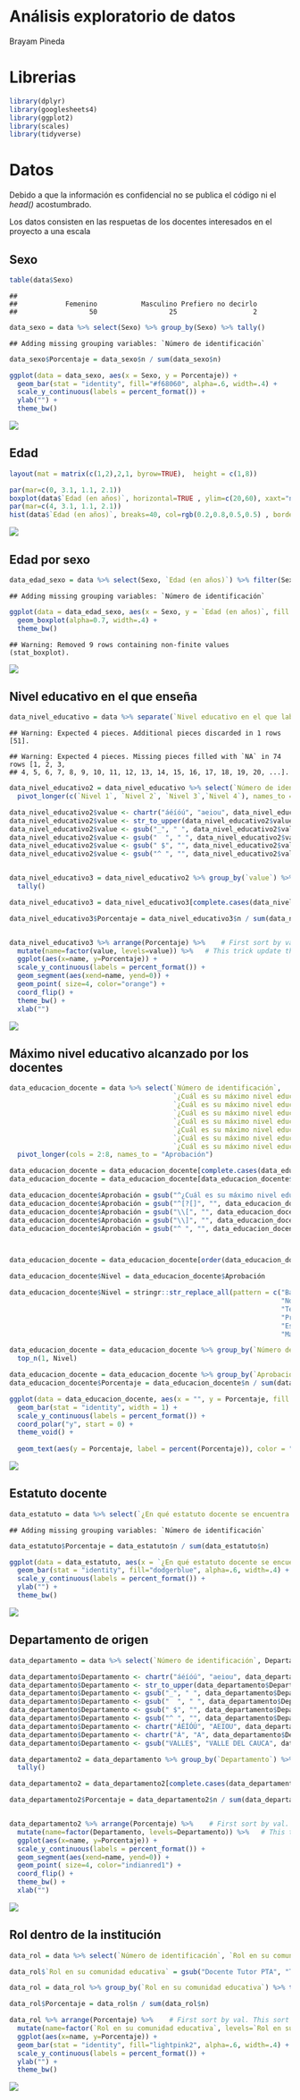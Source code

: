 Análisis exploratorio de datos
================
Brayam Pineda

# Librerias

``` r
library(dplyr)
library(googlesheets4)
library(ggplot2)
library(scales)
library(tidyverse)
```

# Datos

Debido a que la información es confidencial no se publica el código ni
el *head()* acostumbrado.

Los datos consisten en las respuetas de los docentes interesados en el
proyecto a una escala

## Sexo

``` r
table(data$Sexo)
```

    ## 
    ##            Femenino           Masculino Prefiero no decirlo 
    ##                  50                  25                   2

``` r
data_sexo = data %>% select(Sexo) %>% group_by(Sexo) %>% tally()
```

    ## Adding missing grouping variables: `Número de identificación`

``` r
data_sexo$Porcentaje = data_sexo$n / sum(data_sexo$n) 

ggplot(data = data_sexo, aes(x = Sexo, y = Porcentaje)) + 
  geom_bar(stat = "identity", fill="#f68060", alpha=.6, width=.4) +
  scale_y_continuous(labels = percent_format()) +
  ylab("") +
  theme_bw()
```

![](eda_files/figure-gfm/unnamed-chunk-3-1.png)<!-- -->

## Edad

``` r
layout(mat = matrix(c(1,2),2,1, byrow=TRUE),  height = c(1,8))

par(mar=c(0, 3.1, 1.1, 2.1))
boxplot(data$`Edad (en años)`, horizontal=TRUE , ylim=c(20,60), xaxt="n" , col=rgb(0.8,0.8,0,0.5) , frame=F)
par(mar=c(4, 3.1, 1.1, 2.1))
hist(data$`Edad (en años)`, breaks=40, col=rgb(0.2,0.8,0.5,0.5) , border=F , main="" , xlab="Edad", xlim=c(20,60))
```

![](eda_files/figure-gfm/unnamed-chunk-4-1.png)<!-- -->

## Edad por sexo

``` r
data_edad_sexo = data %>% select(Sexo, `Edad (en años)`) %>% filter(Sexo != "Prefiero no decirlo")
```

    ## Adding missing grouping variables: `Número de identificación`

``` r
ggplot(data = data_edad_sexo, aes(x = Sexo, y = `Edad (en años)`, fill = Sexo)) +
  geom_boxplot(alpha=0.7, width=.4) + 
  theme_bw()
```

    ## Warning: Removed 9 rows containing non-finite values (stat_boxplot).

![](eda_files/figure-gfm/unnamed-chunk-5-1.png)<!-- -->

## Nivel educativo en el que enseña

``` r
data_nivel_educativo = data %>% separate(`Nivel educativo en el que labora`, into = paste("Nivel", 1:4),sep = ",")
```

    ## Warning: Expected 4 pieces. Additional pieces discarded in 1 rows [51].

    ## Warning: Expected 4 pieces. Missing pieces filled with `NA` in 74 rows [1, 2, 3,
    ## 4, 5, 6, 7, 8, 9, 10, 11, 12, 13, 14, 15, 16, 17, 18, 19, 20, ...].

``` r
data_nivel_educativo2 = data_nivel_educativo %>% select(`Número de identificación`, `Nivel 1`, `Nivel 2`, `Nivel 3`,`Nivel 4`) %>%
  pivot_longer(c(`Nivel 1`, `Nivel 2`, `Nivel 3`,`Nivel 4`), names_to = "Nivel educativo en el que labora")

data_nivel_educativo2$value <- chartr("áéíóú", "aeiou", data_nivel_educativo2$value)
data_nivel_educativo2$value <- str_to_upper(data_nivel_educativo2$value)
data_nivel_educativo2$value <- gsub("_", " ", data_nivel_educativo2$value)
data_nivel_educativo2$value <- gsub("  ", " ", data_nivel_educativo2$value)
data_nivel_educativo2$value <- gsub(" $", "", data_nivel_educativo2$value)
data_nivel_educativo2$value <- gsub("^ ", "", data_nivel_educativo2$value)


data_nivel_educativo3 = data_nivel_educativo2 %>% group_by(`value`) %>% 
  tally()

data_nivel_educativo3 = data_nivel_educativo3[complete.cases(data_nivel_educativo3[,1]), ]

data_nivel_educativo3$Porcentaje = data_nivel_educativo3$n / sum(data_nivel_educativo3$n)


data_nivel_educativo3 %>% arrange(Porcentaje) %>%    # First sort by val. This sort the dataframe but NOT the factor levels
  mutate(name=factor(value, levels=value)) %>%   # This trick update the factor levels
  ggplot(aes(x=name, y=Porcentaje)) +
  scale_y_continuous(labels = percent_format()) +
  geom_segment(aes(xend=name, yend=0)) +
  geom_point( size=4, color="orange") +
  coord_flip() +
  theme_bw() +
  xlab("")
```

![](eda_files/figure-gfm/unnamed-chunk-6-1.png)<!-- -->

## Máximo nivel educativo alcanzado por los docentes

``` r
data_educacion_docente = data %>% select(`Número de identificación`, 
                                         `¿Cuál es su máximo nivel educativo? [Bachiller]`,
                                         `¿Cuál es su máximo nivel educativo? [Normalista superior]`,
                                         `¿Cuál es su máximo nivel educativo? [Técnico o tecnólogo]`,
                                         `¿Cuál es su máximo nivel educativo? [Profesional universitario]`,
                                         `¿Cuál es su máximo nivel educativo? [Especialización]`,
                                         `¿Cuál es su máximo nivel educativo? [Maestría]`,
                                         `¿Cuál es su máximo nivel educativo? [Doctorado]`) %>%
  pivot_longer(cols = 2:8, names_to = "Aprobación")

data_educacion_docente = data_educacion_docente[complete.cases(data_educacion_docente[, "value"]), ]
data_educacion_docente = data_educacion_docente[data_educacion_docente$value == "Aprobado", ]

data_educacion_docente$Aprobación = gsub("^¿Cuál es su máximo nivel educativo? *", "", data_educacion_docente$Aprobación)
data_educacion_docente$Aprobación = gsub("^[?[]", "", data_educacion_docente$Aprobación)
data_educacion_docente$Aprobación = gsub("\\[", "", data_educacion_docente$Aprobación)
data_educacion_docente$Aprobación = gsub("\\]", "", data_educacion_docente$Aprobación)
data_educacion_docente$Aprobación = gsub("^ ", "", data_educacion_docente$Aprobación)



data_educacion_docente = data_educacion_docente[order(data_educacion_docente$`Número de identificación`, data_educacion_docente$Aprobación), ]

data_educacion_docente$Nivel = data_educacion_docente$Aprobación

data_educacion_docente$Nivel = stringr::str_replace_all(pattern = c("Bachiller" = "1", 
                                                                    "Normalista superior" = "2", 
                                                                    "Técnico o tecnólogo" = "3", 
                                                                    "Profesional universitario" = "4", 
                                                                    "Especialización" = "5", 
                                                                    "Maestría" = "6"), data_educacion_docente$Nivel)

data_educacion_docente = data_educacion_docente %>% group_by(`Número de identificación`) %>%
  top_n(1, Nivel)

data_educacion_docente = data_educacion_docente %>% group_by(`Aprobación`) %>% tally()
data_educacion_docente$Porcentaje = data_educacion_docente$n / sum(data_educacion_docente$n)

ggplot(data = data_educacion_docente, aes(x = "", y = Porcentaje, fill = `Aprobación`)) +
  geom_bar(stat = "identity", width = 1) +
  scale_y_continuous(labels = percent_format()) +
  coord_polar("y", start = 0) +
  theme_void() + 
  
  geom_text(aes(y = Porcentaje, label = percent(Porcentaje)), color = "white", size=6, position=position_stack(vjust=0.5)) 
```

![](eda_files/figure-gfm/unnamed-chunk-7-1.png)<!-- -->

## Estatuto docente

``` r
data_estatuto = data %>% select(`¿En qué estatuto docente se encuentra actualmente?`) %>% group_by(`¿En qué estatuto docente se encuentra actualmente?`) %>% tally()
```

    ## Adding missing grouping variables: `Número de identificación`

``` r
data_estatuto$Porcentaje = data_estatuto$n / sum(data_estatuto$n) 

ggplot(data = data_estatuto, aes(x = `¿En qué estatuto docente se encuentra actualmente?`, y = Porcentaje)) + 
  geom_bar(stat = "identity", fill="dodgerblue", alpha=.6, width=.4) +
  scale_y_continuous(labels = percent_format()) +
  ylab("") +
  theme_bw()
```

![](eda_files/figure-gfm/unnamed-chunk-8-1.png)<!-- -->

## Departamento de origen

``` r
data_departamento = data %>% select(`Número de identificación`, Departamento)

data_departamento$Departamento <- chartr("áéíóú", "aeiou", data_departamento$Departamento)
data_departamento$Departamento <- str_to_upper(data_departamento$Departamento)
data_departamento$Departamento <- gsub("_", " ", data_departamento$Departamento)
data_departamento$Departamento <- gsub("  ", " ", data_departamento$Departamento)
data_departamento$Departamento <- gsub(" $", "", data_departamento$Departamento)
data_departamento$Departamento <- gsub("^ ", "", data_departamento$Departamento)
data_departamento$Departamento <- chartr("ÁÉÍÓÚ", "AEIOU", data_departamento$Departamento)
data_departamento$Departamento <- chartr("À", "A", data_departamento$Departamento)
data_departamento$Departamento <- gsub("VALLE$", "VALLE DEL CAUCA", data_departamento$Departamento)

data_departamento2 = data_departamento %>% group_by(`Departamento`) %>% 
  tally()

data_departamento2 = data_departamento2[complete.cases(data_departamento2[,1]), ]

data_departamento2$Porcentaje = data_departamento2$n / sum(data_departamento2$n)


data_departamento2 %>% arrange(Porcentaje) %>%    # First sort by val. This sort the dataframe but NOT the factor levels
  mutate(name=factor(Departamento, levels=Departamento)) %>%   # This trick update the factor levels
  ggplot(aes(x=name, y=Porcentaje)) +
  scale_y_continuous(labels = percent_format()) +
  geom_segment(aes(xend=name, yend=0)) +
  geom_point( size=4, color="indianred1") +
  coord_flip() +
  theme_bw() +
  xlab("")
```

![](eda_files/figure-gfm/unnamed-chunk-9-1.png)<!-- -->

## Rol dentro de la institución

``` r
data_rol = data %>% select(`Número de identificación`, `Rol en su comunidad educativa`)

data_rol$`Rol en su comunidad educativa` = gsub("Docente Tutor PTA", "Tutor PTA", data_rol$`Rol en su comunidad educativa`)

data_rol = data_rol %>% group_by(`Rol en su comunidad educativa`) %>% tally()

data_rol$Porcentaje = data_rol$n / sum(data_rol$n)

data_rol %>% arrange(Porcentaje) %>%    # First sort by val. This sort the dataframe but NOT the factor levels
  mutate(name=factor(`Rol en su comunidad educativa`, levels=`Rol en su comunidad educativa`)) %>%   # This trick update the factor levels
  ggplot(aes(x=name, y=Porcentaje)) +
  geom_bar(stat = "identity", fill="lightpink2", alpha=.6, width=.4) +
  scale_y_continuous(labels = percent_format()) +
  ylab("") +
  theme_bw()
```

![](eda_files/figure-gfm/unnamed-chunk-10-1.png)<!-- -->
